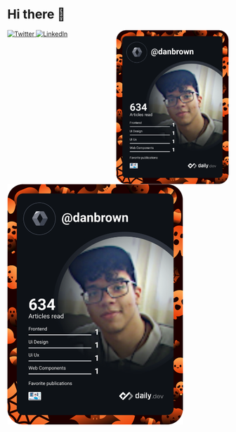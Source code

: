 # Hi there 👋


<div align="left">
  <a href="https://twitter.com/odanielbrown">
    <img
      src="https://img.shields.io/twitter/follow/omBratteng?label=Twitter&logo=twitter&style=flat-square&color=1da1f2&logoColor=ffffff"
      alt="Twitter"
    />
  </a>
  <a href="https://github.com/danbrown">
    <img
      src="https://img.shields.io/static/v1?logo=linkedin&style=flat-square&color=0072b1&label=LinkedIn&message=%E2%98%86"
      alt="LinkedIn"
    />
  </a>

  <a href="https://app.daily.dev/danbrown" target="_blank">
    <img
      width="256"
      align="right"
      src="https://github.com/danbrown/danbrown/blob/master/devcard.svg"
      alt="Daniel Brown's Dev Card"
    />
  </a>
</div>


<!--
**danbrown/danbrown** is a ✨ _special_ ✨ repository because its `README.md` (this file) appears on your GitHub profile.

Here are some ideas to get you started:

- 🔭 I’m currently working on ...
- 🌱 I’m currently learning ...
- 👯 I’m looking to collaborate on ...
- 🤔 I’m looking for help with ...
- 💬 Ask me about ...
- 📫 How to reach me: ...
- 😄 Pronouns: ...
- ⚡ Fun fact: ...
-->



<a href="https://app.daily.dev/danbrown"><img src="https://github.com/danbrown/danbrown/blob/master/devcard.svg" width="400" /></a>


